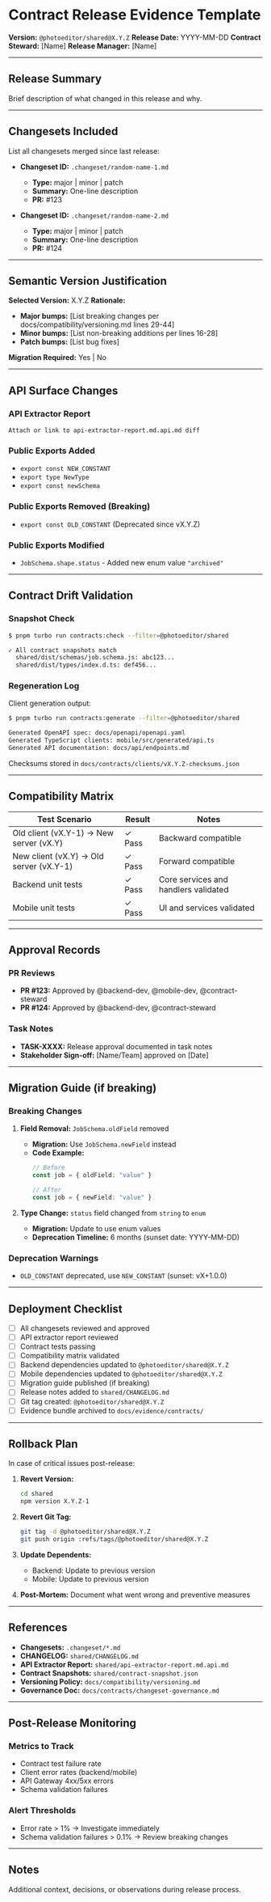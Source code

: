 # Contract Release Evidence Template

**Version:** `@photoeditor/shared@X.Y.Z`
**Release Date:** YYYY-MM-DD
**Contract Steward:** [Name]
**Release Manager:** [Name]

---

## Release Summary

Brief description of what changed in this release and why.

---

## Changesets Included

List all changesets merged since last release:

- **Changeset ID:** `.changeset/random-name-1.md`
  - **Type:** major | minor | patch
  - **Summary:** One-line description
  - **PR:** #123

- **Changeset ID:** `.changeset/random-name-2.md`
  - **Type:** major | minor | patch
  - **Summary:** One-line description
  - **PR:** #124

---

## Semantic Version Justification

**Selected Version:** X.Y.Z
**Rationale:**

- **Major bumps:** [List breaking changes per docs/compatibility/versioning.md lines 29-44]
- **Minor bumps:** [List non-breaking additions per lines 16-28]
- **Patch bumps:** [List bug fixes]

**Migration Required:** Yes | No

---

## API Surface Changes

### API Extractor Report

```
Attach or link to api-extractor-report.md.api.md diff
```

### Public Exports Added

- `export const NEW_CONSTANT`
- `export type NewType`
- `export const newSchema`

### Public Exports Removed (Breaking)

- `export const OLD_CONSTANT` (Deprecated since vX.Y.Z)

### Public Exports Modified

- `JobSchema.shape.status` - Added new enum value `"archived"`

---

## Contract Drift Validation

### Snapshot Check

```bash
$ pnpm turbo run contracts:check --filter=@photoeditor/shared

✓ All contract snapshots match
  shared/dist/schemas/job.schema.js: abc123...
  shared/dist/types/index.d.ts: def456...
```

### Regeneration Log

Client generation output:

```bash
$ pnpm turbo run contracts:generate --filter=@photoeditor/shared

Generated OpenAPI spec: docs/openapi/openapi.yaml
Generated TypeScript clients: mobile/src/generated/api.ts
Generated API documentation: docs/api/endpoints.md
```

Checksums stored in `docs/contracts/clients/vX.Y.Z-checksums.json`

---

## Compatibility Matrix

| Test Scenario | Result | Notes |
|---------------|--------|-------|
| Old client (vX.Y-1) → New server (vX.Y) | ✓ Pass | Backward compatible |
| New client (vX.Y) → Old server (vX.Y-1) | ✓ Pass | Forward compatible |
| Backend unit tests | ✓ Pass | Core services and handlers validated |
| Mobile unit tests | ✓ Pass | UI and services validated |

---

## Approval Records

### PR Reviews

- **PR #123:** Approved by @backend-dev, @mobile-dev, @contract-steward
- **PR #124:** Approved by @backend-dev, @contract-steward

### Task Notes

- **TASK-XXXX:** Release approval documented in task notes
- **Stakeholder Sign-off:** [Name/Team] approved on [Date]

---

## Migration Guide (if breaking)

### Breaking Changes

1. **Field Removal:** `JobSchema.oldField` removed
   - **Migration:** Use `JobSchema.newField` instead
   - **Code Example:**
     ```typescript
     // Before
     const job = { oldField: "value" }

     // After
     const job = { newField: "value" }
     ```

2. **Type Change:** `status` field changed from `string` to `enum`
   - **Migration:** Update to use enum values
   - **Deprecation Timeline:** 6 months (sunset date: YYYY-MM-DD)

### Deprecation Warnings

- `OLD_CONSTANT` deprecated, use `NEW_CONSTANT` (sunset: vX+1.0.0)

---

## Deployment Checklist

- [ ] All changesets reviewed and approved
- [ ] API extractor report reviewed
- [ ] Contract tests passing
- [ ] Compatibility matrix validated
- [ ] Backend dependencies updated to `@photoeditor/shared@X.Y.Z`
- [ ] Mobile dependencies updated to `@photoeditor/shared@X.Y.Z`
- [ ] Migration guide published (if breaking)
- [ ] Release notes added to `shared/CHANGELOG.md`
- [ ] Git tag created: `@photoeditor/shared@X.Y.Z`
- [ ] Evidence bundle archived to `docs/evidence/contracts/`

---

## Rollback Plan

In case of critical issues post-release:

1. **Revert Version:**
   ```bash
   cd shared
   npm version X.Y.Z-1
   ```

2. **Revert Git Tag:**
   ```bash
   git tag -d @photoeditor/shared@X.Y.Z
   git push origin :refs/tags/@photoeditor/shared@X.Y.Z
   ```

3. **Update Dependents:**
   - Backend: Update to previous version
   - Mobile: Update to previous version

4. **Post-Mortem:** Document what went wrong and preventive measures

---

## References

- **Changesets:** `.changeset/*.md`
- **CHANGELOG:** `shared/CHANGELOG.md`
- **API Extractor Report:** `shared/api-extractor-report.md.api.md`
- **Contract Snapshots:** `shared/contract-snapshot.json`
- **Versioning Policy:** `docs/compatibility/versioning.md`
- **Governance Doc:** `docs/contracts/changeset-governance.md`

---

## Post-Release Monitoring

### Metrics to Track

- Contract test failure rate
- Client error rates (backend/mobile)
- API Gateway 4xx/5xx errors
- Schema validation failures

### Alert Thresholds

- Error rate > 1% → Investigate immediately
- Schema validation failures > 0.1% → Review breaking changes

---

## Notes

Additional context, decisions, or observations during release process.
